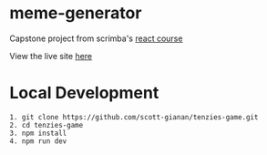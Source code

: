 # meme-generator
Capstone project from scrimba's [react course](https://scrimba.com/learn/learnreact)

View the live site [here](https://tenzies-by-scott.netlify.app/)

# Local Development
```
1. git clone https://github.com/scott-gianan/tenzies-game.git
2. cd tenzies-game
3. npm install
4. npm run dev
```
